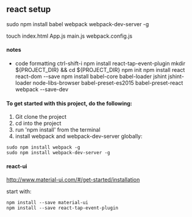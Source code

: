 ## react setup

sudo npm install babel webpack webpack-dev-server -g


touch index.html App.js main.js webpack.config.js

#### notes
- code formatting ctrl-shift-i
npm install react-tap-event-plugin
mkdir ${PROJECT_DIR} && cd ${PROJECT_DIR}
npm init
npm install react react-dom --save
npm install babel-core babel-loader jshint jshint-loader node-libs-browser babel-preset-es2015 babel-preset-react webpack --save-dev

#### To get started with this project, do the following:

1. Git clone the project
2. cd into the project
3. run 'npm install' from the terminal
4. install webpack and webpack-dev-server globally:
```
sudo npm install webpack -g
sudo npm install webpack-dev-server -g
```

#### react-ui
 
http://www.material-ui.com/#/get-started/installation

start with:

```
npm install --save material-ui
npm install --save react-tap-event-plugin
```
